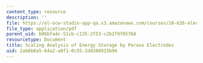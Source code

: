 ```yaml
---
content_type: resource
description: ''
file: https://ol-ocw-studio-app-qa.s3.amazonaws.com/courses/10-626-electrochemical-energy-systems-spring-2014/2ab6b6a564a2a0f10c552dd386915b94_MIT10_626S14_Lec36-37.pdf
file_type: application/pdf
parent_uid: b06bfa4c-51cb-c135-2f53-c2b2f9f05768
resourcetype: Document
title: Scaling Analysis of Energy Storage by Porous Electrodes
uid: 2ab6b6a5-64a2-a0f1-0c55-2dd386915b94
---
```

